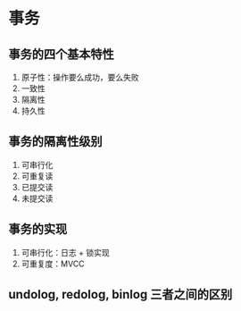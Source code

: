 # 事务

## 事务的四个基本特性

1. 原子性：操作要么成功，要么失败
2. 一致性
3. 隔离性
4. 持久性

## 事务的隔离性级别

1. 可串行化
2. 可重复读
3. 已提交读
4. 未提交读

## 事务的实现

1. 可串行化：日志 + 锁实现
2. 可重复度：MVCC

## undolog, redolog, binlog 三者之间的区别


